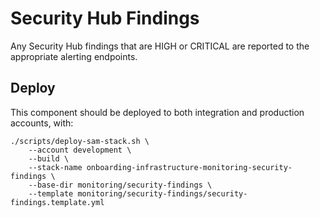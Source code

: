 # Security Hub Findings

Any Security Hub findings that are HIGH or CRITICAL are reported to the appropriate alerting endpoints.

## Deploy

This component should be deployed to both integration and production accounts, with:

```
./scripts/deploy-sam-stack.sh \
    --account development \
    --build \
    --stack-name onboarding-infrastructure-monitoring-security-findings \
    --base-dir monitoring/security-findings \
    --template monitoring/security-findings/security-findings.template.yml
```
